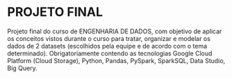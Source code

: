 # PROJETO FINAL

Projeto final do curso de ENGENHARIA DE DADOS, com objetivo de aplicar os conceitos vistos durante o curso para tratar, organizar e modelar os
dados de 2 datasets (escolhidos pela equipe e de acordo com o tema determinado). Obrigatoriamente contendo as tecnologias Google Cloud Platform (Cloud Storage), Python, Pandas, PySpark, SparkSQL, Data Studio, Big Query.
